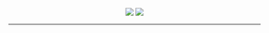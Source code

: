 <p align="center"><img src="https://i.imgur.com/KYYRQ9l.png">
<img src="https://i.imgur.com/R0XimeK.png"></p>

---

<br>





